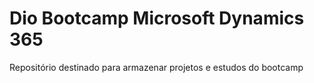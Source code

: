 # Dio Bootcamp Microsoft Dynamics 365
Repositório destinado para armazenar projetos e estudos do bootcamp
